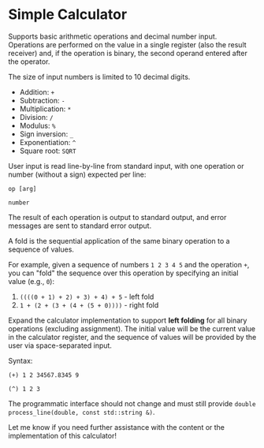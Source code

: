 # Simple Calculator


Supports basic arithmetic operations and decimal number input.  
Operations are performed on the value in a single register (also the result receiver) and, if the operation is binary, the second operand entered after the operator.

<!--
## Limitations
-->

The size of input numbers is limited to 10 decimal digits.

<!--
## Operations
-->

* Addition: `+`
* Subtraction: `-`
* Multiplication: `*`
* Division: `/`
* Modulus: `%`
* Sign inversion: `_`
* Exponentiation: `^`
* Square root: `SQRT`

<!--
## User Interface
-->

User input is read line-by-line from standard input, with one operation or number (without a sign) expected per line:  
```
op [arg]

number
```

The result of each operation is output to standard output, and error messages are sent to standard error output.

<!--
## Idea
-->

A fold is the sequential application of the same binary operation to a sequence of values.

For example, given a sequence of numbers `1 2 3 4 5` and the operation `+`, you can "fold" the sequence over this operation by specifying an initial value (e.g., `0`):

1. `((((0 + 1) + 2) + 3) + 4) + 5` - left fold
2. `1 + (2 + (3 + (4 + (5 + 0))))` - right fold

<!--
## Task
-->

Expand the calculator implementation to support **left folding** for all binary operations (excluding assignment). The initial value will be the current value in the calculator register, and the sequence of values will be provided by the user via space-separated input.

Syntax:

```
(+) 1 2 34567.8345 9
```
```
(^) 1 2 3
```

The programmatic interface should not change and must still provide `double process_line(double, const std::string &)`.


Let me know if you need further assistance with the content or the implementation of this calculator!
